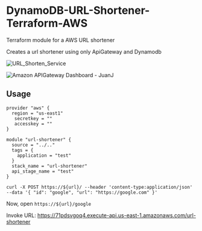# DynamoDB-URL-Shortener-Terraform-AWS

Terraform module for a AWS URL shortener

Creates a url shortener using only ApiGateway and Dynamodb

![URL_Shorten_Service](https://user-images.githubusercontent.com/23548321/167586434-ea174339-f457-4a73-a127-2f8bbe165538.jpeg)


![Amazon APIGateway Dashboard - JuanJ](https://user-images.githubusercontent.com/23548321/167808754-8808bbe7-c759-4db6-a87b-585dbd8c7a41.png)



## Usage
```
provider "aws" {
  region = "us-east1"
   secretkey = ""
   accesskey = ""
}

module "url-shortener" {
  source = "../.."
  tags = {
    application = "test"
  }
  stack_name = "url-shortener"
  api_stage_name = "test"
}
```

```
curl -X POST https://${url}/ --header 'content-type:application/json' --data '{ "id": "google", "url": "https://google.com" }'
```

Now, open `https://${url}/google`


Invoke URL: https://71pdsvgoq4.execute-api.us-east-1.amazonaws.com/url-shortener
